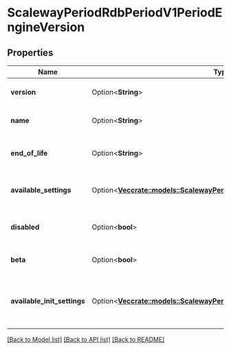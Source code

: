 # ScalewayPeriodRdbPeriodV1PeriodEngineVersion

## Properties

Name | Type | Description | Notes
------------ | ------------- | ------------- | -------------
**version** | Option<**String**> | Database engine version | [optional]
**name** | Option<**String**> | Database engine name | [optional]
**end_of_life** | Option<**String**> | End of life date (RFC 3339 format) | [optional]
**available_settings** | Option<[**Vec<crate::models::ScalewayPeriodRdbPeriodV1PeriodEngineSetting>**](scaleway.rdb.v1.EngineSetting.md)> | Engine settings available to be set | [optional]
**disabled** | Option<**bool**> | Disabled versions cannot be created | [optional]
**beta** | Option<**bool**> | Beta status of engine version | [optional]
**available_init_settings** | Option<[**Vec<crate::models::ScalewayPeriodRdbPeriodV1PeriodEngineSetting>**](scaleway.rdb.v1.EngineSetting.md)> | Engine settings available to be set at database initialisation | [optional]

[[Back to Model list]](../README.md#documentation-for-models) [[Back to API list]](../README.md#documentation-for-api-endpoints) [[Back to README]](../README.md)


